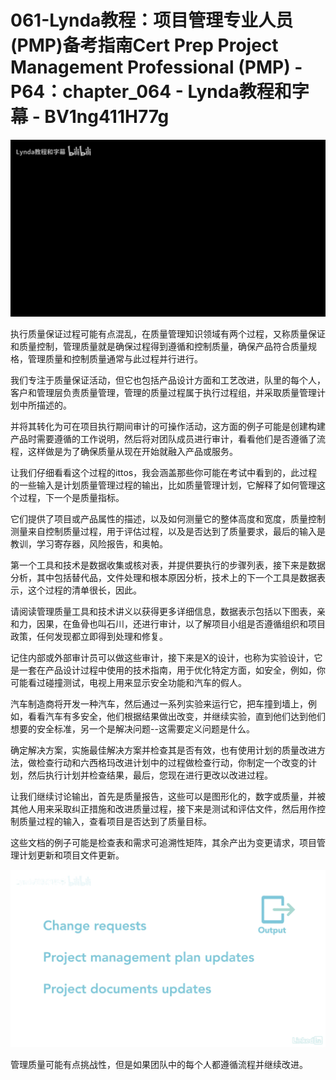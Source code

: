 # 061-Lynda教程：项目管理专业人员(PMP)备考指南Cert Prep Project Management Professional (PMP) - P64：chapter_064 - Lynda教程和字幕 - BV1ng411H77g

![](img/068c60de11b43c76325fcfb4d58588ab_0.png)

执行质量保证过程可能有点混乱，在质量管理知识领域有两个过程，又称质量保证和质量控制，管理质量就是确保过程得到遵循和控制质量，确保产品符合质量规格，管理质量和控制质量通常与此过程并行进行。

我们专注于质量保证活动，但它也包括产品设计方面和工艺改进，队里的每个人，客户和管理层负责质量管理，管理的质量过程属于执行过程组，并采取质量管理计划中所描述的。

并将其转化为可在项目执行期间审计的可操作活动，这方面的例子可能是创建构建产品时需要遵循的工作说明，然后将对团队成员进行审计，看看他们是否遵循了流程，这样做是为了确保质量从现在开始就融入产品或服务。

让我们仔细看看这个过程的ittos，我会涵盖那些你可能在考试中看到的，此过程的一些输入是计划质量管理过程的输出，比如质量管理计划，它解释了如何管理这个过程，下一个是质量指标。

它们提供了项目或产品属性的描述，以及如何测量它的整体高度和宽度，质量控制测量来自控制质量过程，用于评估过程，以及是否达到了质量要求，最后的输入是教训，学习寄存器，风险报告，和奥帕。

第一个工具和技术是数据收集或核对表，并提供要执行的步骤列表，接下来是数据分析，其中包括替代品，文件处理和根本原因分析，技术上的下一个工具是数据表示，这个过程的清单很长，因此。

请阅读管理质量工具和技术讲义以获得更多详细信息，数据表示包括以下图表，亲和力，因果，在鱼骨也叫石川，还进行审计，以了解项目小组是否遵循组织和项目政策，任何发现都立即得到处理和修复。

记住内部或外部审计员可以做这些审计，接下来是X的设计，也称为实验设计，它是一套在产品设计过程中使用的技术指南，用于优化特定方面，如安全，例如，你可能看过碰撞测试，电视上用来显示安全功能和汽车的假人。

汽车制造商将开发一种汽车，然后通过一系列实验来运行它，把车撞到墙上，例如，看看汽车有多安全，他们根据结果做出改变，并继续实验，直到他们达到他们想要的安全标准，另一个是解决问题--这需要定义问题是什么。

确定解决方案，实施最佳解决方案并检查其是否有效，也有使用计划的质量改进方法，做检查行动和六西格玛改进计划中的过程做检查行动，你制定一个改变的计划，然后执行计划并检查结果，最后，您现在进行更改以改进过程。

让我们继续讨论输出，首先是质量报告，这些可以是图形化的，数字或质量，并被其他人用来采取纠正措施和改进质量过程，接下来是测试和评估文件，然后用作控制质量过程的输入，查看项目是否达到了质量目标。

这些文档的例子可能是检查表和需求可追溯性矩阵，其余产出为变更请求，项目管理计划更新和项目文件更新。

![](img/068c60de11b43c76325fcfb4d58588ab_2.png)

管理质量可能有点挑战性，但是如果团队中的每个人都遵循流程并继续改进。